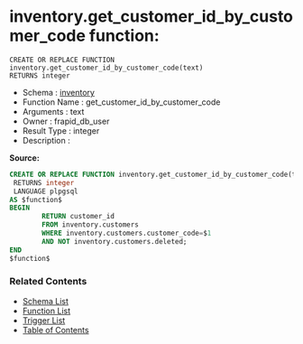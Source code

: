 # inventory.get_customer_id_by_customer_code function:

```plpgsql
CREATE OR REPLACE FUNCTION inventory.get_customer_id_by_customer_code(text)
RETURNS integer
```
* Schema : [inventory](../../schemas/inventory.md)
* Function Name : get_customer_id_by_customer_code
* Arguments : text
* Owner : frapid_db_user
* Result Type : integer
* Description : 


**Source:**
```sql
CREATE OR REPLACE FUNCTION inventory.get_customer_id_by_customer_code(text)
 RETURNS integer
 LANGUAGE plpgsql
AS $function$
BEGIN
        RETURN customer_id
        FROM inventory.customers
        WHERE inventory.customers.customer_code=$1
		AND NOT inventory.customers.deleted;
END
$function$

```

### Related Contents
* [Schema List](../../schemas.md)
* [Function List](../../functions.md)
* [Trigger List](../../triggers.md)
* [Table of Contents](../../README.md)


